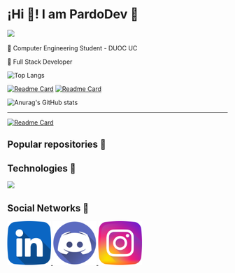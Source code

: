 <h1>¡Hi 👋! I am PardoDev 👾</h1>

![](https://komarev.com/ghpvc/?username=Pardo-Dev&color=blueviolet&style=for-the-badge)

🔵 Computer Engineering Student - DUOC UC

🔵 Full Stack Developer


![Top Langs](https://github-readme-stats.vercel.app/api/top-langs/?username=Pardo-Dev&theme=chartreuse-dark)

[![Readme Card](https://github-readme-stats.vercel.app/api/pin/?username=Pardo-Dev&repo=RayoMkween-Taller_Mecanico&theme=chartreuse-dark)](https://github.com/Pardo-Dev/RayoMkween-Taller_Mecanico)
[![Readme Card](https://github-readme-stats.vercel.app/api/pin/?username=Pardo-Dev&repo=Comandos-Git&theme=chartreuse-dark)](https://github.com/Pardo-Dev/Comandos-Git)

![Anurag's GitHub stats](https://github-readme-stats.vercel.app/api?username=Pardo-Dev&show_icons=true&theme=chartreuse-dark) 

<hr/>

[![Readme Card](https://github-readme-stats.vercel.app/api/pin/?username=Pardo-Dev&repo=RegistrApp&theme=chartreuse-dark)](https://github.com/Pardo-Dev/RegistrApp)

<h2>Popular repositories 👾</h2>

<h2>Technologies 👾</h2>

<img src="https://static.djangoproject.com/img/logos/django-logo-negative.png" height="100">


<h2> Social Networks 👾</h2>

<a href="https://www.linkedin.com/in/carlos-pardo-belmar-507860243/">
  <img src="icons/linkedin.png" height=100>
</a>

<a href="https://discord.gg/KHErDgetDS">
  <img src="discord.png" height=100>
</a>

<a href="https://www.instagram.com/_p4rd0.c_/">
  <img src="icons/instagram.png" height=100>
</a>













